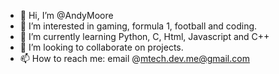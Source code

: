 - 👋 Hi, I’m @AndyMoore
- 👀 I’m interested in gaming, formula 1, football and coding.
- 🌱 I’m currently learning Python, C, Html, Javascript and C++
- 💞️ I’m looking to collaborate on projects.
- 📫 How to reach me: email @mtech.dev.me@gmail.com

<!---
AndyMoore876/AndyMoore876 is a ✨ special ✨ repository because its `README.md` (this file) appears on your GitHub profile.
You can click the Preview link to take a look at your changes.
--->
